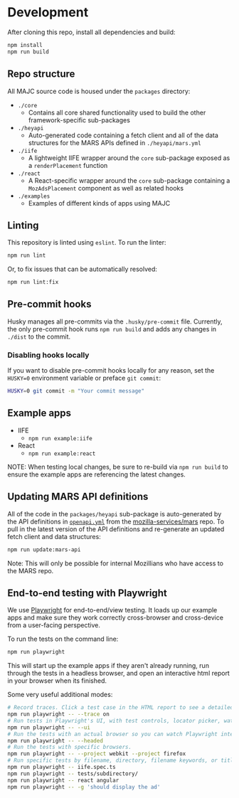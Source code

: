 # Development

After cloning this repo, install all dependencies and build:

```sh
npm install
npm run build
```

## Repo structure

All MAJC source code is housed under the `packages` directory:

- `./core`
  - Contains all core shared functionality used to build the other framework-specific sub-packages
- `./heyapi`
  - Auto-generated code containing a fetch client and all of the data structures for the MARS APIs defined in `./heyapi/mars.yml`
- `./iife`
  - A lightweight IIFE wrapper around the `core` sub-package exposed as a `renderPlacement` function
- `./react`
  - A React-specific wrapper around the `core` sub-package containing a `MozAdsPlacement` component as well as related hooks
- `./examples`
  - Examples of different kinds of apps using MAJC


## Linting

This repository is linted using `eslint`. To run the linter:

```sh
npm run lint
```

Or, to fix issues that can be automatically resolved:

```sh
npm run lint:fix
```

## Pre-commit hooks

Husky manages all pre-commits via the `.husky/pre-commit` file. Currently, the only pre-commit hook runs `npm run build` and adds any changes in `./dist` to the commit.

### Disabling hooks locally

If you want to disable pre-commit hooks locally for any reason, set the `HUSKY=0` environment variable or preface `git commit`:

```sh
HUSKY=0 git commit -m "Your commit message"
```

## Example apps

- IIFE
  - `npm run example:iife`
- React
  - `npm run example:react`

NOTE: When testing local changes, be sure to re-build via `npm run build` to ensure the example apps are referencing the latest changes.

## Updating MARS API definitions

All of the code in the `packages/heyapi` sub-package is auto-generated by the API definitions in [`openapi.yml`](https://github.com/mozilla-services/mars/blob/main/openapi/openapi.yml) from the [mozilla-services/mars](https://github.com/mozilla-services/mars) repo. To pull in the latest version of the API definitions and re-generate an updated fetch client and data structures:

```sh
npm run update:mars-api
```

Note: This will only be possible for internal Mozillians who have access to the MARS repo.

## End-to-end testing with Playwright

We use [Playwright](https://playwright.dev/) for end-to-end/view testing. It loads up our example
apps and make sure they work correctly cross-browser and cross-device from a user-facing perspective.

To run the tests on the command line:

```sh
npm run playwright
```

This will start up the example apps if they aren't already running, run through the tests in a headless
browser, and open an interactive html report in your browser when its finished.

Some very useful additional modes:

```sh
# Record traces. Click a test case in the HTML report to see a detailed trace, with playback timeline and UI screenshots.
npm run playwright -- --trace on
# Run tests in Playwright's UI, with test controls, locator picker, watch mode, and more.
npm run playwright -- --ui
# Run the tests with an actual browser so you can watch Playwright interact with the page.
npm run playwright -- --headed
# Run the tests with specific browsers.
npm run playwright -- --project webkit --project firefox
# Run specific tests by filename, directory, filename keywords, or title.
npm run playwright -- iife.spec.ts
npm run playwright -- tests/subdirectory/
npm run playwright -- react angular
npm run playwright -- -g 'should display the ad'
```
